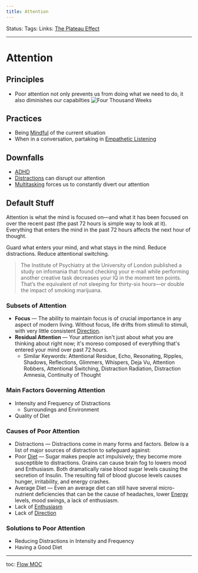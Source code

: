 ```yaml
---
title: Attention
---
```

Status:
Tags:
Links: [The Plateau Effect](out/the-plateau-effect.md)
___
# Attention
## Principles
- Poor attention not only prevents us from doing what we need to do, it also diminishes our capabilties
![Four Thousand Weeks](out/permanent-highlights/four-thousand-weeks.md#^7viuwq)
## Practices
- Being [Mindful](out/mindfulness.md) of the current situation
- When in a conversation, partaking in [Empathetic Listening](out/levels-of-listening.md)
## Downfalls
- [ADHD](out/adhd.md)
- [Distractions](out/distractions.md) can disrupt our attention
- [Multitasking](None) forces us to constantly divert our attention 
## Default Stuff
Attention is what the mind is focused on—and what it has been focused on over the recent past (the past 72 hours is simple way to look at it). Everything that enters the mind in the past 72 hours affects the next hour of thought.

Guard what enters your mind, and what stays in the mind. Reduce distractions. Reduce attentional switching.

> The Institute of Psychiatry at the University of London published a study on infomania that found checking your e-mail while performing another creative task decreases your IQ in the moment ten points. That’s the equivalent of not sleeping for thirty-six hours—or double the impact of smoking marijuana.

### Subsets of Attention
- **Focus** — The ability to maintain focus is of crucial importance in any aspect of modern living. Without focus, life drifts from stimuli to stimuli, with very little consistent [Direction](out/direction.md).
- **Residual Attention** — Your attention isn't just about what you are thinking about right now; it's moreso composed of everything that's entered your mind over past 72 hours.
    - Similar Keywords: Attentional Residue, Echo, Resonating, Ripples, Shadows, Reflections, Glimmers, Whispers, Deja Vu, Attention Robbers, Attentional Switching, Distraction Radiation, Distraction Amnesia, Continuity of Thought

### Main Factors Governing Attention

- Intensity and Frequency of Distractions
    - Surroundings and Environment
- Quality of Diet

### Causes of Poor Attention

- Distractions — Distractions come in many forms and factors. Below is a list of major sources of distraction to safeguard against:
- Poor [Diet](out/diet.md) — Sugar makes people act impulsively; they become more susceptible to distractions. Grains can cause brain fog to lowers mood and Enthusiasm. Both dramatically raise blood sugar levels causing the secretion of Insulin. The resulting fall of blood glucose levels causes hunger, irritability, and energy crashes.
- Average Diet — Even an average diet can still have several micro-nutrient deficiencies that can be the cause of headaches, lower [Energy](out/energy.md) levels, mood swings, a lack of enthusiasm.
- Lack of [Enthusiasm](out/enthusiasm.md)
- Lack of [Direction](out/direction.md)

### Solutions to Poor Attention
- Reducing Distractions in Intensity and Frequency
- Having a Good Diet

---
toc: [Flow MOC](out/flow-moc.md)